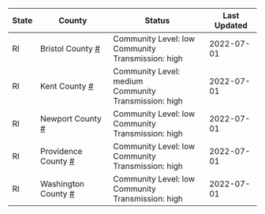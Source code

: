 State | County | Status | Last Updated
--- | --- | --- | --- 
RI | Bristol County <a href="#bristol_county">#</a> | <a name="bristol_county"></a>Community Level: low<br/>Community Transmission: high | 2022-07-01
RI | Kent County <a href="#kent_county">#</a> | <a name="kent_county"></a>Community Level: medium<br/>Community Transmission: high | 2022-07-01
RI | Newport County <a href="#newport_county">#</a> | <a name="newport_county"></a>Community Level: low<br/>Community Transmission: high | 2022-07-01
RI | Providence County <a href="#providence_county">#</a> | <a name="providence_county"></a>Community Level: low<br/>Community Transmission: high | 2022-07-01
RI | Washington County <a href="#washington_county">#</a> | <a name="washington_county"></a>Community Level: low<br/>Community Transmission: high | 2022-07-01
